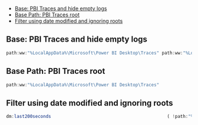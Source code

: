 - [Base: PBI Traces and hide empty logs](#base-pbi-traces-and-hide-empty-logs)
- [Base Path: PBI Traces root](#base-path-pbi-traces-root)
- [Filter using date modified and ignoring roots](#filter-using-date-modified-and-ignoring-roots)


## Base: PBI Traces and hide empty logs

```js
path:ww:"%LocalAppData%\Microsoft\Power BI Desktop\Traces" path:ww:"%LocalAppData%\Microsoft\Power BI Desktop\Traces" ( file: size:>0 )
```

## Base Path: PBI Traces root
```js
path:ww:"%LocalAppData%\Microsoft\Power BI Desktop\Traces"
```

## Filter using date modified and ignoring roots
```js
dm:last200seconds                                            ( !path:"%LocalAppData%\Packages\Spotify*" !path:"*windows*search*" !path:"c:\windows\prefetch" !path:ww:"c:\windows\system"    !path:ww:"%LocalAppData%" !path:ww:"%AppData%\Code" )              

```